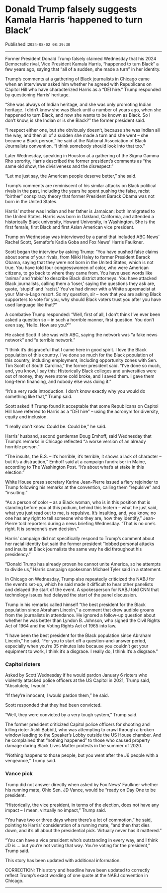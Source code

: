 # Donald Trump falsely suggests Kamala Harris ‘happened to turn Black’

Published :`2024-08-02 08:39:30`

---

Former President Donald Trump falsely claimed Wednesday that his 2024 Democratic rival, Vice President Kamala Harris, “happened to turn Black” a few years ago, saying that “all of a sudden, she made a turn” in her identity.

Trump’s comments at a gathering of Black journalists in Chicago came when an interviewer asked him whether he agreed with Republicans on Capitol Hill who have characterized Harris as a “DEI hire.” Trump responded by questioning Harris’ heritage.

“She was always of Indian heritage, and she was only promoting Indian heritage. I didn’t know she was Black until a number of years ago, when she happened to turn Black, and now she wants to be known as Black. So I don’t know, is she Indian or is she Black?” the former president said.

“I respect either one, but she obviously doesn’t, because she was Indian all the way, and then all of a sudden she made a turn and she went – she became a Black person,” he said at the National Association of Black Journalists convention. “I think somebody should look into that too.”

Later Wednesday, speaking in Houston at a gathering of the Sigma Gamma Rho sorority, Harris described the former president’s comments as “the same old show, the divisiveness and the disrespect.”

“Let me just say, the American people deserve better,” she said.

Trump’s comments are reminiscent of his similar attacks on Black political rivals in the past, including the years he spent pushing the false, racist “birther” conspiracy theory that former President Barack Obama was not born in the United States.

Harris’ mother was Indian and her father is Jamaican; both immigrated to the United States. Harris was born in Oakland, California, and attended a historically Black university, Howard University, in Washington. She is the first female, first Black and first Asian American vice president.

Trump on Wednesday was interviewed by a panel that included ABC News’ Rachel Scott, Semafor’s Kadia Goba and Fox News’ Harris Faulkner.

Scott began the interview by asking Trump: “You have pushed false claims about some of your rivals, from Nikki Haley to former President Barack Obama, saying that they were not born in the United States, which is not true. You have told four congresswomen of color, who were American citizens, to go back to where they came from. You have used words like ‘animal’ and ‘rabid’ to describe Black district attorneys. You have attacked Black journalists, calling them a ‘loser,’ saying the questions they ask are, quote, ‘stupid’ and ‘racist.’ You’ve had dinner with a White supremacist at your Mar-a-Lago resort. So my question, sir – now that you are asking Black supporters to vote for you, why should Black voters trust you after you have used language like that?”

A combative Trump responded: “Well, first of all, I don’t think I’ve ever been asked a question so – in such a horrible manner, first question. You don’t even say, ‘Hello. How are you?’”

He asked Scott if she was with ABC, saying the network was “a fake news network” and “a terrible network.”

“I think it’s disgraceful that I came here in good spirit. I love the Black population of this country. I’ve done so much for the Black population of this country, including employment, including opportunity zones with Sen. Tim Scott of South Carolina,” the former president said. “I’ve done so much, and, you know, I say this: Historically Black colleges and universities were out of money, they were stone cold broke, and I saved them. I gave them long-term financing, and nobody else was doing it.”

“It’s a very rude introduction. I don’t know exactly why you would do something like that,” Trump said.

Scott asked if Trump found it acceptable that some Republicans on Capitol Hill have referred to Harris as a “DEI hire” – using the acronym for diversity, equity and inclusion.

“I really don’t know. Could be. Could be,” he said.

Harris’ husband, second gentleman Doug Emhoff, said Wednesday that Trump’s remarks in Chicago reflected “a worse version of an already horrible person.”

“The insults, the B.S. – it’s horrible, it’s terrible, it shows a lack of character – but it’s a distraction,” Emhoff said at a campaign fundraiser in Maine, according to The Washington Post. “It’s about what’s at stake in this election.”

White House press secretary Karine Jean-Pierre issued a fiery rejoinder to Trump following his remarks at the convention, calling them “repulsive” and “insulting.”

“As a person of color – as a Black woman, who is in this position that is standing before you at this podium, behind this lectern – what he just said, what you just read out to me, is repulsive. It’s insulting, and, you know, no one has any right to tell someone who they are, how they identify,” Jean-Pierre told reporters during a news briefing Wednesday. “That is no one’s right. It is someone’s own decision.”

Harris’ campaign did not specifically respond to Trump’s comment about her racial identity but said the former president “lobbed personal attacks and insults at Black journalists the same way he did throughout his presidency.”

“Donald Trump has already proven he cannot unite America, so he attempts to divide us,” Harris campaign spokesman Michael Tyler said in a statement.

In Chicago on Wednesday, Trump also repeatedly criticized the NABJ for the event’s set-up, which he said made it difficult to hear other panelists and delayed the start of the event. A spokesperson for NABJ told CNN that technology issues had delayed the start of the panel discussion.

Trump in his remarks called himself “the best president for the Black population since Abraham Lincoln,” a comment that drew audible groans from the journalists in attendance. He ignored a follow-up question about whether he was better than Lyndon B. Johnson, who signed the Civil Rights Act of 1964 and the Voting Rights Act of 1965 into law.

“I have been the best president for the Black population since Abraham Lincoln,” he said. “For you to start off a question-and-answer period, especially when you’re 35 minutes late because you couldn’t get your equipment to work, I think it’s a disgrace. I really do, I think it’s a disgrace.”

### Capitol rioters

Asked by Scott Wednesday if he would pardon January 6 rioters who violently attacked police officers at the US Capitol in 2021, Trump said, “Absolutely, I would.”

“If they’re innocent, I would pardon them,” he said.

Scott responded that they had been convicted.

“Well, they were convicted by a very tough system,” Trump said.

The former president criticized Capitol police officers for shooting and killing rioter Ashli Babbitt, who was attempting to crawl through a broken window leading to the Speaker’s Lobby outside the US House chamber. And he complained that “nothing happened” to those who caused property damage during Black Lives Matter protests in the summer of 2020.

“Nothing happens to those people, but you went after the J6 people with a vengeance,” Trump said.

### Vance pick

Trump did not answer directly when asked by Fox News’ Faulkner whether his running mate, Ohio Sen. JD Vance, would be “ready on Day One to be president.

“Historically, the vice president, in terms of the election, does not have any impact – I mean, virtually no impact,” Trump said.

“You have two or three days where there’s a lot of commotion,” he said, pointing to Harris’ consideration of a running mate, “and then that dies down, and it’s all about the presidential pick. Virtually never has it mattered.”

“You can have a vice president who’s outstanding in every way, and I think JD is … but you’re not voting that way. You’re voting for the president,” Trump said.

This story has been updated with additional information.

CORRECTION: This story and headline have been updated to correctly reflect Trump’s exact wording of one quote at the NABJ convention in Chicago.

---


